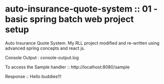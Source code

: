 # auto-insurance-quote-system :: 01 - basic spring batch web project setup 
Auto Insurance Quote System. My RLL project modified and re-written using advanced spring concepts and react js.



Console Output : console-output.log

To access the Sample handler :: http://localhost:8080/sample

Response :: Hello buddies!!!

